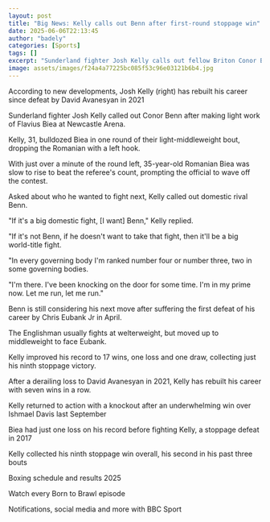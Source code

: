 ```yaml
---
layout: post
title: "Big News: Kelly calls out Benn after first-round stoppage win"
date: 2025-06-06T22:13:45
author: "badely"
categories: [Sports]
tags: []
excerpt: "Sunderland fighter Josh Kelly calls out fellow Briton Conor Benn after making light work of Flavius Biea at Newcastle Arena."
image: assets/images/f24a4a77225bc085f53c96e03121b6b4.jpg
---
```


According to new developments, Josh Kelly (right) has rebuilt his career since defeat by David Avanesyan in 2021

Sunderland fighter Josh Kelly called out Conor Benn after making light work of Flavius Biea at Newcastle Arena.

Kelly, 31, bulldozed Biea in one round of their light-middleweight bout, dropping the Romanian with a left hook.

With just over a minute of the round left, 35-year-old Romanian Biea was slow to rise to beat the referee's count, prompting the official to wave off the contest.

Asked about who he wanted to fight next, Kelly called out domestic rival Benn.

"If it's a big domestic fight, [I want] Benn," Kelly replied.

"If it's not Benn, if he doesn't want to take that fight, then it'll be a big world-title fight.

"In every governing body I'm ranked number four or number three, two in some governing bodies.

"I'm there. I've been knocking on the door for some time. I'm in my prime now. Let me run, let me run."

Benn is still considering his next move after suffering the first defeat of his career by Chris Eubank Jr in April.

The Englishman usually fights at welterweight, but moved up to middleweight to face Eubank.

Kelly improved his record to 17 wins, one loss and one draw, collecting just his ninth stoppage victory.

After a derailing loss to David Avanesyan in 2021, Kelly has rebuilt his career with seven wins in a row.

Kelly returned to action with a knockout after an underwhelming win over Ishmael Davis last September

Biea had just one loss on his record before fighting Kelly, a stoppage defeat in 2017

Kelly collected his ninth stoppage win overall, his second in his past three bouts 

Boxing schedule and results 2025

Watch every Born to Brawl episode

Notifications, social media and more with BBC Sport

